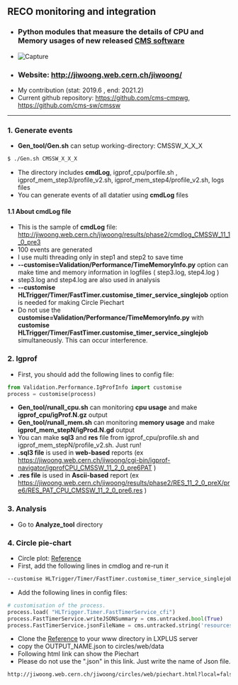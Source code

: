 ## RECO monitoring and integration  
 - ###  Python modules that measure the details of CPU and Memory usages of new released [CMS software](https://github.com/cms-sw/cmssw)
 - ![Capture](https://user-images.githubusercontent.com/13959858/116070071-1d95ee80-a6c7-11eb-89ed-34b32d27f0fe.PNG)
 - ### Website: http://jiwoong.web.cern.ch/jiwoong/  
 - My contribution (stat: 2019.6 , end: 2021.2)
 - Current github repository: https://github.com/cms-cmpwg, https://github.com/cms-sw/cmssw
 
---

### 1. Generate events  
 -  **Gen_tool/Gen.sh** can setup working-directory: CMSSW_X_X_X
```bash
$ ./Gen.sh CMSSW_X_X_X
```      
 -  The directory includes **cmdLog**, igprof_cpu/porfile.sh , igprof_mem_step3/profile_v2.sh, igprof_mem_step4/profile_v2.sh, logs files  
 -  You can generate events of all datatier using **cmdLog** files  

#### **1.1 About cmdLog file**  
 -  This is the sample of **cmdLog** file: http://jiwoong.web.cern.ch/jiwoong/results/phase2/cmdlog_CMSSW_11_1_0_pre3  
 - 100 events are generated  
 - I use multi threading only in step1 and step2 to save time  
 - **--customise=Validation/Performance/TimeMemoryInfo.py** option can make time and memory information in logfiles ( step3.log, step4.log )
 - step3.log and step4.log are also used in analysis  
 - **--customise HLTrigger/Timer/FastTimer.customise_timer_service_singlejob** option is needed for making Circle Piechart  
 - Do not use the **customise=Validation/Performance/TimeMemoryInfo.py** with **customise HLTrigger/Timer/FastTimer.customise_timer_service_singlejob** simultaneously. This can occur interference.  

### 2. Igprof  

 - First, you should add the following lines to config file:  
```python
from Validation.Performance.IgProfInfo import customise
process = customise(process)

```  
 - **Gen_tool/runall_cpu.sh** can monitoring **cpu usage** and make **igprof_cpu/igProf.N.gz** output  
 - **Gen_tool/runall_mem.sh** can monitoring **memory usage** and make **igprof_mem_stepN/igProd.N.gd** output  
 - You can make **sql3** and **res** file from igprof_cpu/profile.sh and igprof_mem_stepN/profile_v2.sh. Just run!  
 - **.sql3 file** is used in **web-based** reports (ex https://jiwoong.web.cern.ch/jiwoong/cgi-bin/igprof-navigator/igprofCPU_CMSSW_11_2_0_pre6PAT )  
 - **.res file** is used in **Ascii-based** report (ex https://jiwoong.web.cern.ch/jiwoong/results/phase2/RES_11_2_0_preX/pre6/RES_PAT_CPU_CMSSW_11_2_0_pre6.res )  

### 3. Analysis  
 - Go to **Analyze_tool** directory
 
### 4. Circle pie-chart
 - Circle plot: [Reference](https://github.com/fwyzard/circles)  
 - First, add the following lines in cmdlog and re-run it  
```bash
--customise HLTrigger/Timer/FastTimer.customise_timer_service_singlejob  
```   
 - Add the following lines in config files:  
```python
# customisation of the process.
process.load( "HLTrigger.Timer.FastTimerService_cfi")
process.FastTimerService.writeJSONSummary = cms.untracked.bool(True)
process.FastTimerService.jsonFileName = cms.untracked.string('resources_RECO_11_2_0_pre11.json')  
```
 - Clone the [Reference](https://github.com/fwyzard/circles) to your www directory in LXPLUS server  
 - copy the OUTPUT_NAME.json to circles/web/data  
 - Following html link can show the Piechart  
 - Please do not use the ".json" in this link. Just write the name of Json file.  
```html
http://jiwoong.web.cern.ch/jiwoong/circles/web/piechart.html?local=false&dataset=OUTPUT_NAME&resource=time_real&colours=default&groups=reco_PhaseII&threshold=0  
```
